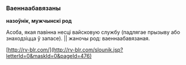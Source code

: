 ### Ваеннаабавязаны
**назоўнік, мужчынскі род**

Асоба, якая павінна несці вайсковую службу (падлягае прызыву або знаходзіцца ў запасе). || жаночы род: ваеннаабавязаная.

<a rel="author">[http://rv-blr.com/](http://rv-blr.com/slounik.jsp?letterId=0&maskId=0&pageId=476)</a>
